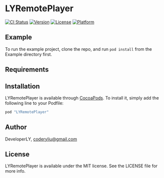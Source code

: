 # LYRemotePlayer

[![CI Status](http://img.shields.io/travis/DeveloperLY/LYRemotePlayer.svg?style=flat)](https://travis-ci.org/DeveloperLY/LYRemotePlayer)
[![Version](https://img.shields.io/cocoapods/v/LYRemotePlayer.svg?style=flat)](http://cocoapods.org/pods/LYRemotePlayer)
[![License](https://img.shields.io/cocoapods/l/LYRemotePlayer.svg?style=flat)](http://cocoapods.org/pods/LYRemotePlayer)
[![Platform](https://img.shields.io/cocoapods/p/LYRemotePlayer.svg?style=flat)](http://cocoapods.org/pods/LYRemotePlayer)

## Example

To run the example project, clone the repo, and run `pod install` from the Example directory first.

## Requirements

## Installation

LYRemotePlayer is available through [CocoaPods](http://cocoapods.org). To install
it, simply add the following line to your Podfile:

```ruby
pod "LYRemotePlayer"
```

## Author

DeveloperLY, coderyliu@gmail.com

## License

LYRemotePlayer is available under the MIT license. See the LICENSE file for more info.
